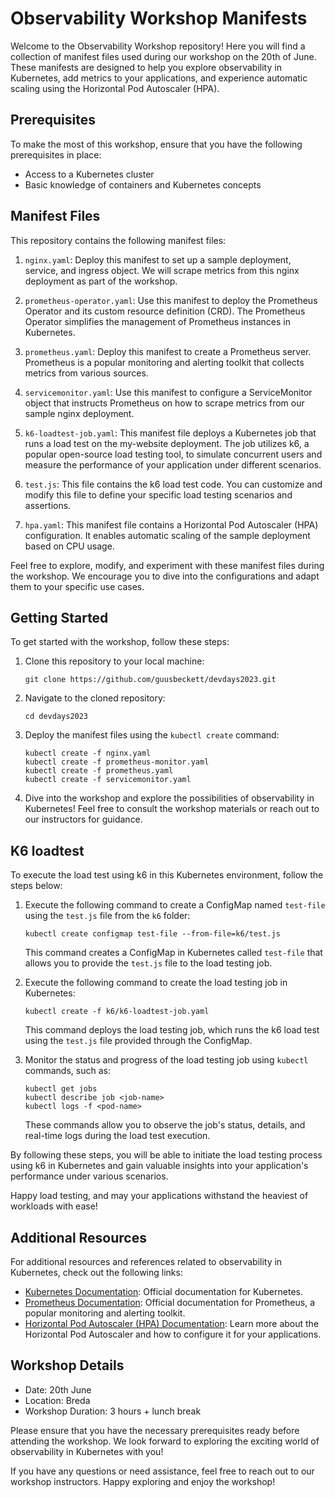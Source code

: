 # Observability Workshop Manifests

Welcome to the Observability Workshop repository! Here you will find a collection of manifest files used during our workshop on the 20th of June. These manifests are designed to help you explore observability in Kubernetes, add metrics to your applications, and experience automatic scaling using the Horizontal Pod Autoscaler (HPA).

## Prerequisites
To make the most of this workshop, ensure that you have the following prerequisites in place:
- Access to a Kubernetes cluster
- Basic knowledge of containers and Kubernetes concepts

## Manifest Files
This repository contains the following manifest files:

1. `nginx.yaml`: Deploy this manifest to set up a sample deployment, service, and ingress object. We will scrape metrics from this nginx deployment as part of the workshop.

2. `prometheus-operator.yaml`: Use this manifest to deploy the Prometheus Operator and its custom resource definition (CRD). The Prometheus Operator simplifies the management of Prometheus instances in Kubernetes.

3. `prometheus.yaml`: Deploy this manifest to create a Prometheus server. Prometheus is a popular monitoring and alerting toolkit that collects metrics from various sources.

4. `servicemonitor.yaml`: Use this manifest to configure a ServiceMonitor object that instructs Prometheus on how to scrape metrics from our sample nginx deployment.

5. `k6-loadtest-job.yaml`: This manifest file deploys a Kubernetes job that runs a load test on the my-website deployment. The job utilizes k6, a popular open-source load testing tool, to simulate concurrent users and measure the performance of your application under different scenarios.

6. `test.js`: This file contains the k6 load test code. You can customize and modify this file to define your specific load testing scenarios and assertions.

7. `hpa.yaml`: This manifest file contains a Horizontal Pod Autoscaler (HPA) configuration. It enables automatic scaling of the sample deployment based on CPU usage.

Feel free to explore, modify, and experiment with these manifest files during the workshop. We encourage you to dive into the configurations and adapt them to your specific use cases.

## Getting Started
To get started with the workshop, follow these steps:

1. Clone this repository to your local machine:
   ```
   git clone https://github.com/guusbeckett/devdays2023.git
   ```

2. Navigate to the cloned repository:
   ```
   cd devdays2023
   ```

3. Deploy the manifest files using the `kubectl create` command:
   ```
   kubectl create -f nginx.yaml
   kubectl create -f prometheus-monitor.yaml
   kubectl create -f prometheus.yaml
   kubectl create -f servicemonitor.yaml
   ```

4. Dive into the workshop and explore the possibilities of observability in Kubernetes! Feel free to consult the workshop materials or reach out to our instructors for guidance.

## K6 loadtest
To execute the load test using k6 in this Kubernetes environment, follow the steps below:

1. Execute the following command to create a ConfigMap named `test-file` using the `test.js` file from the `k6` folder:
   ```
   kubectl create configmap test-file --from-file=k6/test.js
   ```

   This command creates a ConfigMap in Kubernetes called `test-file` that allows you to provide the `test.js` file to the load testing job.

2. Execute the following command to create the load testing job in Kubernetes:
   ```
   kubectl create -f k6/k6-loadtest-job.yaml
   ```

   This command deploys the load testing job, which runs the k6 load test using the `test.js` file provided through the ConfigMap.

3. Monitor the status and progress of the load testing job using `kubectl` commands, such as:
   ```
   kubectl get jobs
   kubectl describe job <job-name>
   kubectl logs -f <pod-name>
   ```

   These commands allow you to observe the job's status, details, and real-time logs during the load test execution.

By following these steps, you will be able to initiate the load testing process using k6 in Kubernetes and gain valuable insights into your application's performance under various scenarios.

Happy load testing, and may your applications withstand the heaviest of workloads with ease!

## Additional Resources
For additional resources and references related to observability in Kubernetes, check out the following links:

- [Kubernetes Documentation](https://kubernetes.io/docs/home/): Official documentation for Kubernetes.
- [Prometheus Documentation](https://prometheus.io/docs/): Official documentation for Prometheus, a popular monitoring and alerting toolkit.
- [Horizontal Pod Autoscaler (HPA) Documentation](https://kubernetes.io/docs/tasks/run-application/horizontal-pod-autoscale/): Learn more about the Horizontal Pod Autoscaler and how to configure it for your applications.

## Workshop Details
- Date: 20th June
- Location: Breda
- Workshop Duration: 3 hours + lunch break

Please ensure that you have the necessary prerequisites ready before attending the workshop. We look forward to exploring the exciting world of observability in Kubernetes with you!

If you have any questions or need assistance, feel free to reach out to our workshop instructors. Happy exploring and enjoy the workshop!

